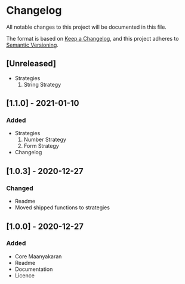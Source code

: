 # Changelog

All notable changes to this project will be documented in this file.

The format is based on [Keep a Changelog](https://keepachangelog.com/en/1.0.0/),
and this project adheres to [Semantic Versioning](https://semver.org/spec/v2.0.0.html).

## [Unreleased]
- Strategies
  1. String Strategy

## [1.1.0] - 2021-01-10

### Added

- Strategies 
    1. Number Strategy
    2. Form Strategy
- Changelog  

## [1.0.3] - 2020-12-27

### Changed

- Readme
- Moved shipped functions to strategies

## [1.0.0] - 2020-12-27

### Added

- Core Maanyakaran
- Readme
- Documentation
- Licence 
